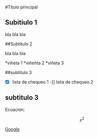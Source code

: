 #Titulo principal
## Subitiulo 1
bla bla bla

##Subtitulo 2

bla bla bla

*viñeta 1
*viñeñta 2
*viñeta 3

##subtitulo 3

-[X] lista de chequeo 1
-[] lsita de chequeo 2

## subtitulo 3

Ecuación:

$$ x^2$$

[Google](https://www.google.com/)

